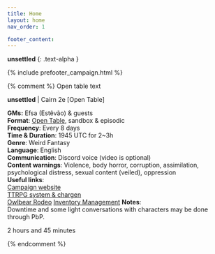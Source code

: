 ```yaml
---
title: Home
layout: home
nav_order: 1

footer_content:
---
```


**unsettled**
{: .text-alpha }


{% include prefooter_campaign.html %}

{% comment %} Open table text

**unsettled** | Cairn 2e [Open Table]

**GMs:** Efsa (Estêvão) & guests  
**Format**: [Open Table](https://www.thearcanelibrary.com/blogs/shadowdark-blog/open-table-how-the-creators-of-d-d-ran-their-games?srsltid=AfmBOoqNYWIzVWFjQKEoyumD4NTcFvhdkiVGQgaluf5LKmkS3-ORyFI7), sandbox & episodic  
**Frequency**: Every 8 days  
**Time & Duration**: 1945 UTC for 2~3h  
**Genre**: Weird Fantasy  
**Language**: English  
**Communication**: Discord voice (video is optional)  
**Content warnings**: Violence, body horror, corruption, assimilation, psychological distress, sexual content (veiled), oppression  
**Useful links**:  
[Campaign website](https://terra-campaigns.github.io/unsettled/campaigns/Book_01/)    
[TTRPG system & chargen](https://terra-campaigns.github.io/unsettled/campaigns/Book_01/#system)  
[Owlbear Rodeo](https://www.owlbear.rodeo/room/c0ZVXgEpQqLd/usettled)
[Inventory Management](https://docs.google.com/spreadsheets/d/1NtuCQ-6oy5MD8iUA65_5N1TAezPsuV546jgH2-wI-BM/edit?gid=0#gid=0)
**Notes**:  
Downtime and some light conversations with characters may be done through PbP.

2 hours and 45 minutes

{% endcomment %}